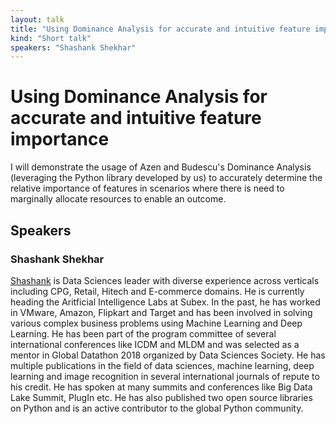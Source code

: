 ```yaml
---
layout: talk
title: "Using Dominance Analysis for accurate and intuitive feature importance"
kind: "Short talk"
speakers: "Shashank Shekhar"
---
```


# Using Dominance Analysis for accurate and intuitive feature importance

I will demonstrate the usage of Azen and Budescu's Dominance Analysis (leveraging the Python library developed by us) to accurately determine the relative importance of features in scenarios where there is need to marginally allocate resources to enable an outcome.

## Speakers

### Shashank Shekhar

<a href=" https://www.linkedin.com/in/shashank-shekhar-748a4a12/"> Shashank</a>  is Data Sciences leader with diverse experience across verticals including CPG, Retail, Hitech and E-commerce domains. He is currently heading the Aritficial Intelligence Labs at Subex. In the past, he has worked in VMware, Amazon, Flipkart and Target and has been involved in solving various complex business problems using Machine Learning and Deep Learning. He has been part of the program committee of several international conferences like ICDM and MLDM and was selected as a mentor in Global Datathon 2018 organized by Data Sciences Society. He has multiple publications in the field of data sciences, machine learning, deep learning and image recognition in several international journals of repute to his credit. He has spoken at many summits and conferences like Big Data Lake Summit, PlugIn etc. He has also published two open source libraries on Python and is an active contributor to the global Python community.
